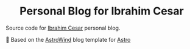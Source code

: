 <div align="center">

# Personal Blog for Ibrahim Cesar

</div>

Source code for [Ibrahim Cesar](https://ibrahimcesar.cloud) personal blog.



🚀 Based on the [AstroWind](https://github.com/onwidget/astrowind/) blog template for [Astro](https://astro.build)




